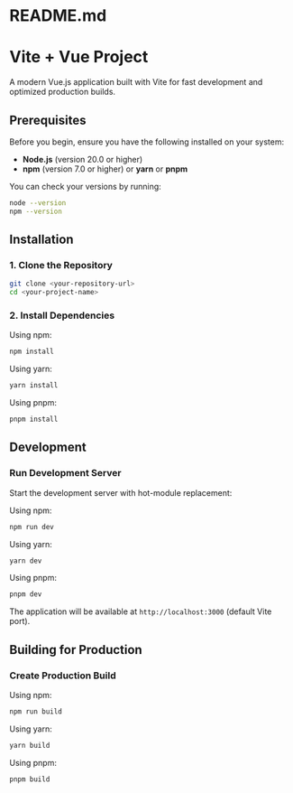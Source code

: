 # README.md

# Vite + Vue Project

A modern Vue.js application built with Vite for fast development and optimized production builds.

## Prerequisites

Before you begin, ensure you have the following installed on your system:

- **Node.js** (version 20.0 or higher)
- **npm** (version 7.0 or higher) or **yarn** or **pnpm**

You can check your versions by running:

```bash
node --version
npm --version
```

## Installation

### 1. Clone the Repository

```bash
git clone <your-repository-url>
cd <your-project-name>
```

### 2. Install Dependencies

Using npm:

```bash
npm install
```

Using yarn:

```bash
yarn install
```

Using pnpm:

```bash
pnpm install
```

## Development

### Run Development Server

Start the development server with hot-module replacement:

Using npm:

```bash
npm run dev
```

Using yarn:

```bash
yarn dev
```

Using pnpm:

```bash
pnpm dev
```

The application will be available at `http://localhost:3000` (default Vite port).

## Building for Production

### Create Production Build

Using npm:

```bash
npm run build
```

Using yarn:

```bash
yarn build
```

Using pnpm:

```bash
pnpm build
```
